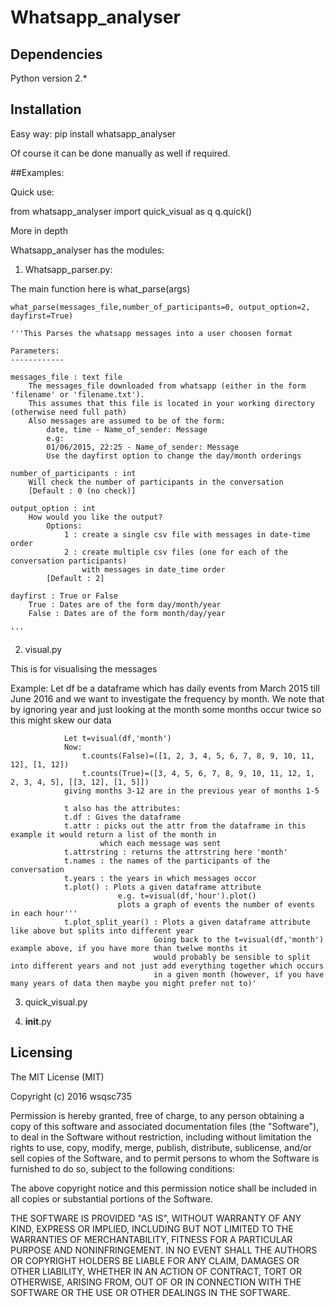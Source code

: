 Whatsapp_analyser
==========

## Dependencies

Python version 2.*

## Installation

Easy way:  pip install whatsapp_analyser

Of course it can be done manually as well if required.

##Examples:

Quick use:

from  whatsapp_analyser import quick_visual as q
q.quick()


More in depth

Whatsapp_analyser has the modules:

1. Whatsapp_parser.py:

The main function here is what_parse(args)

	what_parse(messages_file,number_of_participants=0, output_option=2, dayfirst=True)

    '''This Parses the whatsapp messages into a user choosen format
    
    Parameters:
    ------------
    
    messages_file : text file
        The messages_file downloaded from whatsapp (either in the form 'filename' or 'filename.txt'). 
        This assumes that this file is located in your working directory (otherwise need full path)
        Also messages are assumed to be of the form:
            date, time - Name_of_sender: Message
            e.g:
            01/06/2015, 22:25 - Name_of_sender: Message
            Use the dayfirst option to change the day/month orderings
    
    number_of_participants : int
        Will check the number of participants in the conversation
        [Default : 0 (no check)]

    output_option : int
        How would you like the output?
            Options:
                1 : create a single csv file with messages in date-time order
                2 : create multiple csv files (one for each of the conversation participants) 
                    with messages in date_time order
            [Default : 2]
        
    dayfirst : True or False
        True : Dates are of the form day/month/year
        False : Dates are of the form month/day/year
        
    '''

2. visual.py

This is for visualising the messages


 Example: Let df be a dataframe which has daily events from March 2015 till June 2016 and we want to
                investigate the frequency by month.
                We note that by ignoring year and just looking at the month some months occur twice so this might
                skew our data
                
                Let t=visual(df,'month')
                Now:
                    t.counts(False)=([1, 2, 3, 4, 5, 6, 7, 8, 9, 10, 11, 12], [1, 12])
                    t.counts(True)=([3, 4, 5, 6, 7, 8, 9, 10, 11, 12, 1, 2, 3, 4, 5], [[3, 12], [1, 5]])
                giving months 3-12 are in the previous year of months 1-5
				
				t also has the attributes:
				t.df : Gives the dataframe
				t.attr : picks out the attr from the dataframe in this example it would return a list of the month in
						which each message was sent
				t.attrstring : returns the attrstring here 'month'
				t.names : the names of the participants of the conversation
				t.years : the years in which messages occor
				t.plot() : Plots a given dataframe attribute
							e.g. t=visual(df,'hour').plot()
							plots a graph of events the number of events in each hour'''
				t.plot_split_year() : Plots a given dataframe attribute like above but splits into different year
									Going back to the t=visual(df,'month') example above, if you have more than twelwe months it
									would probably be sensible to split into different years and not just add everything together which occurs
									in a given month (however, if you have many years of data then maybe you might prefer not to)'


				
3. quick_visual.py

4. __init__.py


## Licensing

The MIT License (MIT)

Copyright (c) 2016 wsqsc735

Permission is hereby granted, free of charge, to any person obtaining a copy
of this software and associated documentation files (the "Software"), to deal
in the Software without restriction, including without limitation the rights
to use, copy, modify, merge, publish, distribute, sublicense, and/or sell
copies of the Software, and to permit persons to whom the Software is
furnished to do so, subject to the following conditions:

The above copyright notice and this permission notice shall be included in all
copies or substantial portions of the Software.

THE SOFTWARE IS PROVIDED "AS IS", WITHOUT WARRANTY OF ANY KIND, EXPRESS OR
IMPLIED, INCLUDING BUT NOT LIMITED TO THE WARRANTIES OF MERCHANTABILITY,
FITNESS FOR A PARTICULAR PURPOSE AND NONINFRINGEMENT. IN NO EVENT SHALL THE
AUTHORS OR COPYRIGHT HOLDERS BE LIABLE FOR ANY CLAIM, DAMAGES OR OTHER
LIABILITY, WHETHER IN AN ACTION OF CONTRACT, TORT OR OTHERWISE, ARISING FROM,
OUT OF OR IN CONNECTION WITH THE SOFTWARE OR THE USE OR OTHER DEALINGS IN THE
SOFTWARE.
